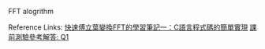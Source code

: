 FFT alogrithm

Reference Links:
[快速傅立葉變換FFT的學習筆記一：C語言程式碼的簡單實現](https://www.796t.com/content/1541174763.html)
[課前測驗參考解答: Q1](https://hackmd.io/@sysprog/bitwise-reverse)